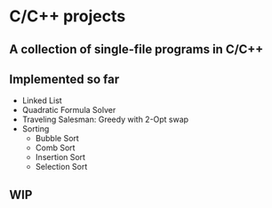 # C/C++ projects
## A collection of single-file programs in C/C++
## Implemented so far
* Linked List
* Quadratic Formula Solver
* Traveling Salesman: Greedy with 2-Opt swap
* Sorting
	* Bubble Sort
	* Comb Sort
	* Insertion Sort
	* Selection Sort
## WIP
